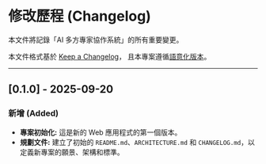 # 修改歷程 (Changelog)

本文件將記錄「AI 多方專家協作系統」的所有重要變更。

本文件格式基於 [Keep a Changelog](https://keepachangelog.com/en/1.0.0/)，
且本專案遵循[語意化版本](https://semver.org/spec/v2.0.0.html)。

---

## [0.1.0] - 2025-09-20

### 新增 (Added)
-   **專案初始化:** 這是新的 Web 應用程式的第一個版本。
-   **規劃文件:** 建立了初始的 `README.md`、`ARCHITECTURE.md` 和 `CHANGELOG.md`，以定義新專案的願景、架構和標準。
